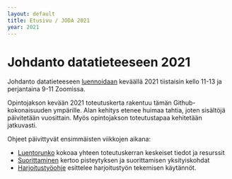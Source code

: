 ```yaml
---
layout: default
title: Etusivu / JODA 2021
year: 2021
---
```


# Johdanto datatieteeseen 2021

Johdanto datatieteeseen [luennoidaan](http://www.tut.fi/opinto-opas/wwwoppaat/opas2019-2020/perus/aineryhmat/Tiedonhallinta/TLO-32410.html) keväällä 2021 tiistaisin kello 11-13 ja perjantaina 9-11 Zoomissa.

Opintojakson kevään 2021 toteutuskerta rakentuu tämän Github-kokonaisuuden ympärille.
Alan kehitys etenee huimaa tahtia, joten sisältöjä päivitetään vuosittain.
Myös opintojakson toteutustapaa kehitetään jatkuvasti.

Ohjeet päivittyvät ensimmäisten viikkojen aikana:

* [Luentorunko](luentorunko) kokoaa yhteen toteutuskerran keskeiset tiedot ja resurssit
* [Suorittaminen](suorittaminen) kertoo pisteytyksen ja suorittamisen yksityiskohdat
* [Harjoitustyöohje](harjoitustyo) esittelee harjoitustyön tekemisen käytännöt.
